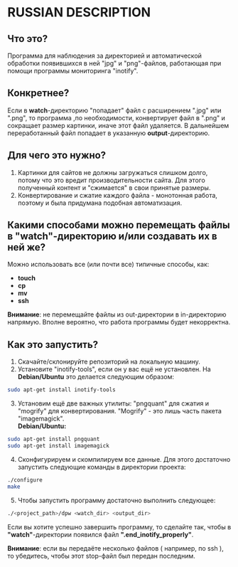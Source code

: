 # RUSSIAN DESCRIPTION
## Что это?
Программа для наблюдения за директорией и автоматической обработки появившихся в ней "jpg" и "png"-файлов, работающая при помощи программы мониторинга "inotify".
## Конкретнее?
Если в **watch**-директорию "попадает" файл с расширением ".jpg" или ".png", то программа ,по необходимости, конвертирует файл в ".png" и сокращает размер картинки, иначе этот файл удаляется. В дальнейшем переработанный файл попадает в указанную **output**-директорию.
## Для чего это нужно?
1.	Картинки для сайтов не должны загружаться слишком долго, потому что это вредит производительности сайта. Для этого полученный контент и "сжимается" в свои принятые размеры.
2. Конвертирование и сжатие каждого файла - монотонная работа, поэтому и была придумана подобная автоматизация.
## Какими способами можно перемещать файлы в "watch"-директорию и/или создавать их в ней же?
Можно использовать все (или почти все) типичные способы, как:
-	**touch**
-	**cp**
-	**mv**
-	**ssh**  

**Внимание**: не перемещайте файлы из out-директории в in-директорию напрямую. Вполне вероятно, что работа программы будет некорректна.
## Как это запустить?
1.	Скачайте/склонируйте репозиторий на локальную машину.
2.	Установите "inotify-tools", если он у вас ещё не установлен.
На **Debian/Ubuntu** это делается следующим образом:
```bash
sudo apt-get install inotify-tools
```
3.	Установим ещё две важных утилиты: "pngquant" для сжатия и "mogrify" для конвертирования. "Mogrify" - это лишь часть пакета "imagemagick".  
**Debian/Ubuntu:**
```bash
sudo apt-get install pngquant
sudo apt-get install imagemagick
```
4.	Сконфигурируем и скомпилируем все данные. Для этого достаточно запустить следующие команды в директории проекта:
```bash
./configure
make
```
5.	Чтобы запустить программу достаточно выполнить следующее:
```bash
./<project_path>/dpw <watch_dir> <output_dir>
```
Если вы хотите успешно завершить программу, то сделайте так, чтобы в **"watch"**-директории появился файл **".end_inotify_properly"**.  
  
  **Внимание**: если вы передаёте несколько файлов ( например, по ssh ), то убедитесь, чтобы этот stop-файл был передан последним.